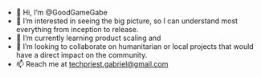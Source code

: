 - 👋 Hi, I’m @GoodGameGabe
- 👀 I’m interested in seeing the big picture, so I can understand most everything from inception to release.
- 🌱 I’m currently learning product scaling and
- 💞️ I’m looking to collaborate on humanitarian or local projects that would have a direct impact on the community.
- 📫 Reach me at techpriest.gabriel@gmail.com

<!---
GoodGameGabe/GoodGameGabe is a ✨ special ✨ repository because its `README.md` (this file) appears on your GitHub profile.
You can click the Preview link to take a look at your changes.
--->
